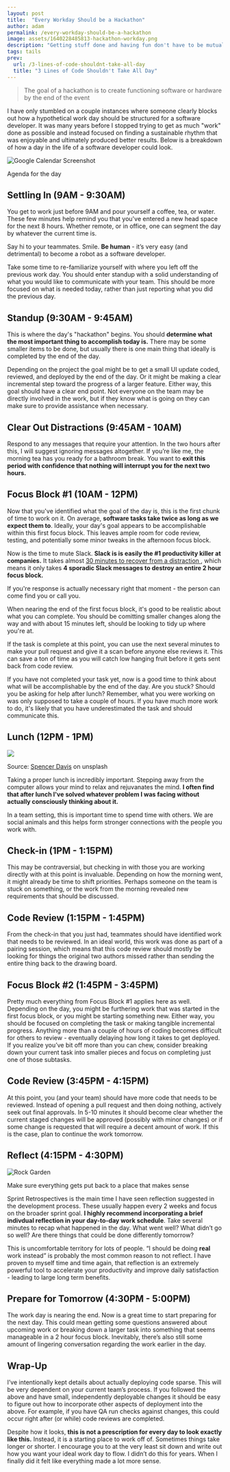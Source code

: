 ```yaml
---
layout: post
title:  "Every Workday Should be a Hackathon"
author: adam
permalink: /every-workday-should-be-a-hackathon
image: assets/1640228485813-hackathon-workday.png
description: "Getting stuff done and having fun don't have to be mutually exclusive"
tags: tails
prev:
  url: /3-lines-of-code-shouldnt-take-all-day
  title: "3 Lines of Code Shouldn't Take All Day"
---
```


> The goal of a hackathon is to create functioning software or hardware by the end of the event

I have only stumbled on a couple instances where someone clearly blocks out how a hypothetical work day should be structured for a software developer. It was many years before I stopped trying to get as much "work" done as possible and instead focused on finding a sustainable rhythm that was enjoyable and ultimately produced better results. Below is a breakdown of how a day in the life of a software developer could look.

![Google Calendar Screenshot](/assets/1640228485813-hackathon-workday.png)
<figcaption>Agenda for the day</figcaption>

## Settling In (9AM - 9:30AM)

You get to work just before 9AM and pour yourself a coffee, tea, or water. These few minutes help remind you that you've entered a new head space for the next 8 hours.  Whether remote, or in office, one can segment the day by whatever the current time is.

Say hi to your teammates.  Smile. **Be human** - it’s very easy (and detrimental) to become a robot as a software developer.  

Take some time to re-familiarize yourself with where you left off the previous work day. You should enter standup with a solid understanding of what you would like to communicate with your team. This should be more focused on what is needed today, rather than just reporting what you did the previous day.

## Standup (9:30AM - 9:45AM)

This is where the day's "hackathon" begins. You should **determine what the most important thing to accomplish today is.** There may be some smaller items to be done, but usually there is one main thing that ideally is completed by the end of the day.

Depending on the project the goal might be to get a small UI update coded, reviewed, and deployed by the end of the day.  Or it might be making a clear incremental step toward the progress of a larger feature. Either way, this goal should have a clear end point. Not everyone on the team may be directly involved in the work, but if they know what is going on they can make sure to provide assistance when necessary.

## Clear Out Distractions (9:45AM - 10AM)

Respond to any messages that require your attention. In the two hours after this, I will suggest ignoring messages altogether. If you’re like me, the morning tea has you ready for a bathroom break. You want to **exit this period with confidence that nothing will interrupt you for the next two hours.**

## Focus Block #1 (10AM -  12PM)

Now that you've identified what the goal of the day is, this is the first chunk of time to work on it.  On average, **software tasks take twice as long as we expect them to**.  Ideally, your day's goal appears to be accomplishable within this first focus block.  This leaves ample room for code review, testing, and potentially some minor tweaks in the afternoon focus block.

Now is the time to mute Slack. **Slack is is easily the #1 productivity killer at companies.**  It takes almost [30 minutes to recover from a distraction ](https://www.themuse.com/advice/this-is-nuts-it-takes-nearly-30-minutes-to-refocus-after-you-get-distracted#:~:text=There's%20a%20reason%20that%20distractions,get%20back%20to%20the%20task.%E2%80%9D), which means it only takes **4 sporadic Slack messages to destroy an entire 2 hour focus block.**

If you're response is actually necessary right that moment - the person can come find you or call you. 

When nearing the end of the first focus block, it's good to be realistic about what you can complete.  You should be comitting smaller changes along the way and with about 15 minutes left, should be looking to tidy up where you're at.  

If the task is complete at this point, you can use the next several minutes to make your pull request and give it a scan before anyone else reviews it.  This can save a ton of time as you will catch low hanging fruit before it gets sent back from code review.

If you have not completed your task yet, now is a good time to think about what will be accomplishable by the end of the day. Are you stuck?  Should you be asking for help after lunch?  Remember, what you were working on was only supposed to take a couple of hours. If you have much more work to do, it's likely that you have underestimated the task and should communicate this. 

## Lunch (12PM - 1PM)

![](/assets/1640229176651-team-lunch.jpg)

<figcaption>Source: <a href="https://unsplash.com/@spencerdavis">Spencer Davis</a> on unsplash</figcaption>

Taking a proper lunch is incredibly important.  Stepping away from the computer allows your mind to relax and rejuvanates the mind. **I often find that after lunch I've solved whatever problem I was facing without actually consciously thinking about it.**

In a team setting, this is important time to spend time with others. We are social animals and this helps form stronger connections with the people you work with. 

## Check-in (1PM - 1:15PM)

This may be contraversial, but checking in with those you are working directly with at this point is invaluable. Depending on how the morning went, it might already be time to shift priorities. Perhaps someone on the team is stuck on something, or the work from the morning revealed new requirements that should be discussed. 

## Code Review (1:15PM - 1:45PM)

From the check-in that you just had, teammates should have identified work that needs to be reviewed. In an ideal world, this work was done as part of a pairing session, which means that this code review should mostly be looking for things the original two authors missed rather than sending the entire thing back to the drawing board.

## Focus Block #2 (1:45PM - 3:45PM)

Pretty much everything from Focus Block #1 applies here as well. Depending on the day, you might be furthering work that was started in the first focus block, or you might be starting something new. Either way, you should be focused on completing the task or making tangible incremental progress. Anything more than a couple of hours of coding becomes difficult for others to review - eventually delaying how long it takes to get deployed. If you realize you’ve bit off more than you can chew, consider breaking down your current task into smaller pieces and focus on completing just one of those subtasks.

## Code Review (3:45PM - 4:15PM)

At this point, you (and your team) should have more code that needs to be reviewed. Instead of opening a pull request and then doing nothing, actively seek out final approvals. In 5-10 minutes it should become clear whether the current staged changes will be approved (possibly with minor changes) or if some change is requested that will require a decent amount of work. If this is the case, plan to continue the work tomorrow.

## Reflect (4:15PM - 4:30PM)

![Rock Garden](/assets/1640228860164-rock-garden.png)
<figcaption>Make sure everything gets put back to a place that makes sense</figcaption>

Sprint Retrospectives is the main time I have seen reflection suggested in the development process. These usually happen every 2 weeks and focus on the broader sprint goal. **I highly recommend incorporating a brief indivdual reflection in your day-to-day work schedule**. Take several minutes to recap what happened in the day. What went well?  What didn’t go so well? Are there things that could be done differently tomorrow?

This is uncomfortable territory for lots of people. “I should be doing **real** work instead” is probably the most common reason to not reflect. I have proven to myself time and time again, that reflection is an extremely powerful tool to accelerate your productivity and improve daily satisfaction - leading to large long term benefits.

## Prepare for Tomorrow (4:30PM - 5:00PM)

The work day is nearing the end. Now is a great time to start preparing for the next day. This could mean getting some questions answered about upcoming work or breaking down a larger task into something that seems manageable in a 2 hour focus block. Inevitably, there’s also still some amount of lingering conversation regarding the work earlier in the day.

## Wrap-Up

I’ve intentionally kept details about actually deploying code sparse.  This will be very dependent on your current team’s process. If you followed the above and have small, independently deployable changes it should be easy to figure out how to incorporate other aspects of deployment into the above.  For example, if you have QA run checks against changes, this could occur right after (or while) code reviews are completed. 

Despite how it looks, **this is not a prescription for every day to look exactly like this.** Instead, it is a starting place to work off of. Sometimes things take longer or shorter. I encourage you to at the very least sit down and write out how you want your ideal work day to flow. I didn’t do this for years. When I finally did it felt like everything made a lot more sense.